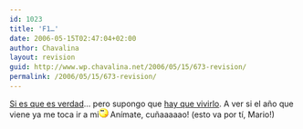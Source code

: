```yaml
---
id: 1023
title: 'F1…'
date: 2006-05-15T02:47:04+02:00
author: Chavalina
layout: revision
guid: http://www.wp.chavalina.net/2006/05/15/673-revision/
permalink: /2006/05/15/673-revision/
---
```

<a href="http://www.gistain.net/?p=829" target="_blank">Si es que es verdad</a>… pero supongo que <a href="http://formulamania.com/news/comentar.php?idpost=541#c3694" target="_blank">hay que vivirlo</a>. A ver si el a&ntilde;o que viene ya me toca ir a mi![emo](/imagenes/emoticonos/pensativo.gif) An&iacute;mate, cu&ntilde;aaaaao! (esto va por t&iacute;, Mario!)
